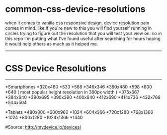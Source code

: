 # common-css-device-resolutions
when it comes to vanilla css responsive design, device resolution pain comes in mind. like if you're new to this you will find yourself running in circles trying to figure out the resolution that you will test your view on. so in this repo I'm putting what I've found useful after searching for hours hoping it would help others as much as it helped me.

---------------------------------------------

# CSS Device Resolutions
------------------------

*Smartphones
    *320x480
       *533
       *568
    *346x346
    *360x480
        *598
        *600
        *640 ( most popular height resolution in 360px width )
    *375x667
    *384x640
    *390x695
    *390x390
    *400x640
    *412x690
    *414x736
    *432x768
    *504x504

*Tablets
    *480x800
    *600x960
        *1024
    *604x966
    *720x1280
    *768x1366
        *1024
    *800x1280
    *1024x1366
         *1440
         
#Source: http://mydevice.io/devices/          
